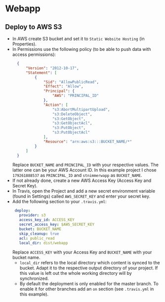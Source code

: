 # Webapp

## Deploy to AWS S3

- In AWS create S3 bucket and set it to `Static Website Hosting` (in Properties).
- In Permissions use the following policy (to be able to push data with access permissions):
  ```json
    {
        "Version": "2012-10-17",
        "Statement": [
            {
                "Sid": "AllowPublicRead",
                "Effect": "Allow",
                "Principal": {
                    "AWS": "PRINCIPAL_ID"
                },
                "Action": [
                    "s3:AbortMultipartUpload",
                    "s3:DeleteObject",
                    "s3:GetObject",
                    "s3:GetObjectAcl",
                    "s3:PutObject",
                    "s3:PutObjectAcl"
                ],
                "Resource": "arn:aws:s3:::BUCKET_NAME/*"
            }
        ]
    }
    ```
  Replace `BUCKET_NAME` and `PRINCIPAL_ID` with your respective values. The latter one can be your AWS Account ID. In this example project I chose `179261888537` as `PRINCIPAL_ID` and `stnimmerwapp` as `BUCKET_NAME`.
- If not already done, create a new AWS Access Key (Access Key and Secret Key).
- In Travis, open the Project and add a new secret environment variable (found in Settings) called `AWS_SECRET_KEY` and enter your secret key.
- Add the following section to your `.travis.yml`:
   ```yaml
    deploy:
      provider: s3
      access_key_id: ACCESS_KEY
      secret_access_key: $AWS_SECRET_KEY
      bucket: BUCKET_NAME
      skip_cleanup: true
      acl: public_read
      local_dir: dist/webapp
    ```
  Replace `ACCESS_KEY` with your Access Key and `BUCKET_NAME` with your bucket name.
  - `local_dir` refers to the local directory which content is synced to the bucket. Adapt it to the respective output directory of your project. If this value is left out the whole working directory will by synchronized.
  - By default the deployment is only enabled for the master branch. To enable it for other branches add an `on` section (see `.travis.yml` in this example). 
